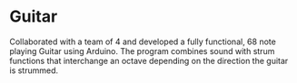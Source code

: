 # Guitar
Collaborated with a team of 4 and developed a fully functional, 68 note playing Guitar using Arduino. The program combines sound with strum functions that interchange an octave depending on the direction the guitar is strummed.
